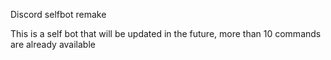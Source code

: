 Discord selfbot remake

This is a self bot that will be updated in the future, more than 10 commands are already available

